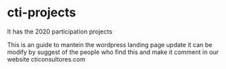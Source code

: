 # cti-projects
It has the 2020 participation projects

This is an guide to mantein the wordpress landing page update 
it can be modify by suggest of the people who find this and make it comment in our website cticonsultores.com
